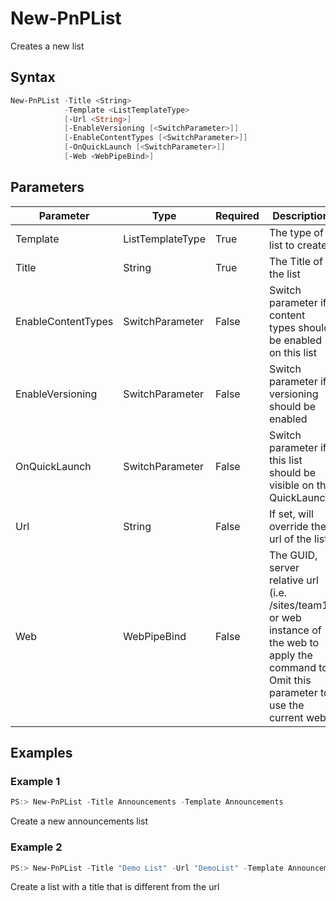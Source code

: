 # New-PnPList
Creates a new list
## Syntax
```powershell
New-PnPList -Title <String>
            -Template <ListTemplateType>
            [-Url <String>]
            [-EnableVersioning [<SwitchParameter>]]
            [-EnableContentTypes [<SwitchParameter>]]
            [-OnQuickLaunch [<SwitchParameter>]]
            [-Web <WebPipeBind>]
```


## Parameters
Parameter|Type|Required|Description
---------|----|--------|-----------
|Template|ListTemplateType|True|The type of list to create.|
|Title|String|True|The Title of the list|
|EnableContentTypes|SwitchParameter|False|Switch parameter if content types should be enabled on this list|
|EnableVersioning|SwitchParameter|False|Switch parameter if versioning should be enabled|
|OnQuickLaunch|SwitchParameter|False|Switch parameter if this list should be visible on the QuickLaunch|
|Url|String|False|If set, will override the url of the list.|
|Web|WebPipeBind|False|The GUID, server relative url (i.e. /sites/team1) or web instance of the web to apply the command to. Omit this parameter to use the current web.|
## Examples

### Example 1
```powershell
PS:> New-PnPList -Title Announcements -Template Announcements
```
Create a new announcements list

### Example 2
```powershell
PS:> New-PnPList -Title "Demo List" -Url "DemoList" -Template Announcements
```
Create a list with a title that is different from the url
